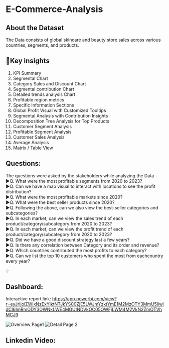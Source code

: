 # E-Commerce-Analysis
## About the Dataset

The Data consists of global skincare and beauty store sales across various countries, segments, and products.

## 🌟Key insights 
1. KPI Summary<br />
2. Segmental Chart<br />
3. Category Sales and Discount Chart<br />
4. Segmental contribution Chart<br />
5. Detailed trends analysis Chart<br />
6. Profitable region metrics<br />
7. Specific Information Sections<br />
8. Global Profit Visual with Customized Tooltips<br />
9. Segmental Analysis with Contribution Insights<br />
10. Decomposition Tree Analysis for Top Products<br />
11. Customer Segment Analysis<br />
12. Profitable Segment Analysis<br />
13. Customer Sales Analysis<br />
14. Average Analysis<br />
15. Matrix / Table View<br />

## Questions: 
The questions were asked by the stakeholders while analyzing the Data -<br />
▶️Q. What were the most profitable segments from 2020 to 2023?<br />
▶️Q. Can we have a map visual to interact with locations to see the profit distribution?<br />
▶️Q. What were the most profitable markets since 2020?<br />
▶️Q. What were the best seller products since 2020?<br />
▶️Q. Following the above, can we also view the best-seller categories and subcategories?<br />
▶️Q. In each market, can we view the sales trend of each product/category/subcategory from 2020 to 2023?<br />
▶️Q. In each market, can we view the profit trend of each product/category/subcategory from 2020 to 2023?<br />
▶️Q. Did we have a good discount strategy last a few years?<br />
▶️Q. Is there any correlation between Category and its order and revenue?<br />
▶️Q. Which countries contributed the most profits to each category?<br />
▶️Q. Can we list the top 10 customers who spent the most from eachcountry every year?<br />



💡 

## Dashboard:
Interactive report link: https://app.powerbi.com/view?r=eyJrIjoiZWIxNzExYjktNTJkYS00ZjE5LWJmYzktYmE1M2MzOTY3MmU5IiwidCI6ImRmODY3OWNkLWE4MGUtNDVkOC05OWFjLWM4M2VkN2ZmOTVhMCJ9 

![Overview Page1](https://github.com/user-attachments/assets/af69afed-7a6a-402e-81af-82c1f961e8d5)
![Detail Page 2](https://github.com/user-attachments/assets/a431de1a-86da-414d-8d4f-6797df168923)

## Linkedin Video:



